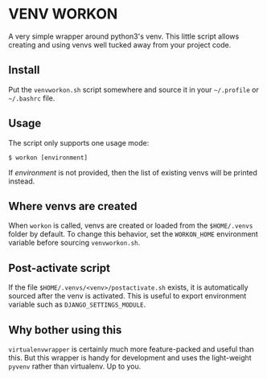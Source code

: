 VENV WORKON
===========

A very simple wrapper around python3's venv. This little script
allows creating and using venvs well tucked away from your project
code.

## Install
Put the `venvworkon.sh` script somewhere and source it in your
`~/.profile` or `~/.bashrc` file.

## Usage
The script only supports one usage mode:

    $ workon [environment]

If *environment* is not provided, then the list of existing venvs
will be printed instead.

## Where venvs are created
When `workon` is called, venvs are created or loaded from the
`$HOME/.venvs` folder by default.
To change this behavior, set the `WORKON_HOME` environment
variable before sourcing `venvworkon.sh`.

## Post-activate script
If the file `$HOME/.venvs/<venv>/postactivate.sh` exists, it is
automatically sourced after the venv is activated. This is useful
to export environment variable such as `DJANGO_SETTINGS_MODULE`.

## Why bother using this
`virtualenvwrapper` is certainly much more feature-packed and
useful than this. But this wrapper is handy for development and
uses the light-weight `pyvenv` rather than virtualenv. Up to you.
